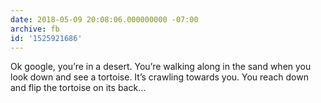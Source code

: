 ```yaml
---
date: 2018-05-09 20:08:06.000000000 -07:00
archive: fb
id: '1525921686'
---
```


Ok google, you’re in a desert. You’re walking along in the sand when you look down and see a tortoise. It’s crawling towards you. You reach down and flip the tortoise on its back…
